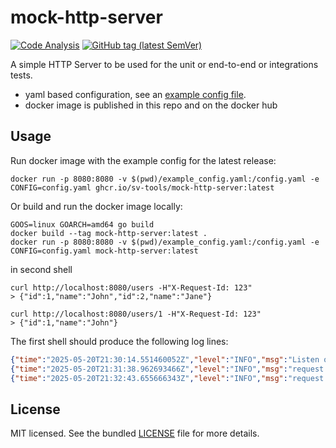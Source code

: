 # mock-http-server

[![Code Analysis](https://github.com/sv-tools/mock-http-server/actions/workflows/checks.yaml/badge.svg)](https://github.com/sv-tools/mock-http-server/actions/workflows/checks.yaml)
[![GitHub tag (latest SemVer)](https://img.shields.io/github/v/tag/sv-tools/mock-http-server?style=flat)](https://github.com/sv-tools/mock-http-server/releases)

A simple HTTP Server to be used for the unit or end-to-end or integrations tests.
* yaml based configuration, see an [example config file](example_config.yaml).
* docker image is published in this repo and on the docker hub

## Usage

Run docker image with the example config for the latest release:
```shell
docker run -p 8080:8080 -v $(pwd)/example_config.yaml:/config.yaml -e CONFIG=config.yaml ghcr.io/sv-tools/mock-http-server:latest
```

Or build and run the docker image locally:
```shell
GOOS=linux GOARCH=amd64 go build
docker build --tag mock-http-server:latest .
docker run -p 8080:8080 -v $(pwd)/example_config.yaml:/config.yaml -e CONFIG=config.yaml mock-http-server:latest
```

in second shell
```shell
curl http://localhost:8080/users -H"X-Request-Id: 123"
> {"id":1,"name":"John","id":2,"name":"Jane"}

curl http://localhost:8080/users/1 -H"X-Request-Id: 123"
> {"id":1,"name":"John"}
```

The first shell should produce the following log lines:
```json
{"time":"2025-05-20T21:30:14.551460052Z","level":"INFO","msg":"Listen on http://localhost:8080"}
{"time":"2025-05-20T21:31:38.962693466Z","level":"INFO","msg":"request completed","http_scheme":"http","http_proto":"HTTP/1.1","http_method":"GET","remote_addr":"192.168.65.1:18659","user_agent":"curl/8.7.1","uri":"http://localhost:8080/users","resp_status":200,"resp_byte_length":85,"request_id":"123"}
{"time":"2025-05-20T21:32:43.655666343Z","level":"INFO","msg":"request completed","http_scheme":"http","http_proto":"HTTP/1.1","http_method":"GET","remote_addr":"192.168.65.1:47480","user_agent":"curl/8.7.1","uri":"http://localhost:8080/users/1","resp_status":200,"resp_byte_length":34,"request_id":"123"}
```

## License

MIT licensed. See the bundled [LICENSE](LICENSE) file for more details.
